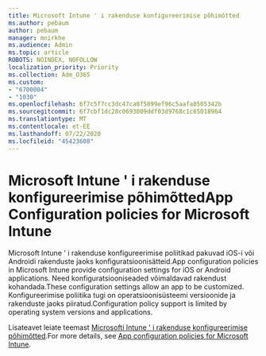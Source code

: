 ```yaml
---
title: Microsoft Intune ' i rakenduse konfigureerimise põhimõtted
ms.author: pebaum
author: pebaum
manager: mnirkhe
ms.audience: Admin
ms.topic: article
ROBOTS: NOINDEX, NOFOLLOW
localization_priority: Priority
ms.collection: Adm_O365
ms.custom:
- "6700004"
- "1030"
ms.openlocfilehash: 6f7c5f7cc3dc47ca8f5899ef96c5aafa8505342b
ms.sourcegitcommit: 6f7cbf1dc28c0693009ddf03d9768c1c65018964
ms.translationtype: MT
ms.contentlocale: et-EE
ms.lasthandoff: 07/22/2020
ms.locfileid: "45423608"
---
```

# <a name="app-configuration-policies-for-microsoft-intune"></a><span data-ttu-id="b0b40-102">Microsoft Intune ' i rakenduse konfigureerimise põhimõtted</span><span class="sxs-lookup"><span data-stu-id="b0b40-102">App Configuration policies for Microsoft Intune</span></span>

<span data-ttu-id="b0b40-103">Microsoft Intune ' i rakenduse konfigureerimise poliitikad pakuvad iOS-i või Androidi rakenduste jaoks konfiguratsioonisätteid.</span><span class="sxs-lookup"><span data-stu-id="b0b40-103">App configuration policies in Microsoft Intune provide configuration settings for iOS or Android applications.</span></span> <span data-ttu-id="b0b40-104">Need konfiguratsiooniseaded võimaldavad rakendust kohandada.</span><span class="sxs-lookup"><span data-stu-id="b0b40-104">These configuration settings allow an app to be customized.</span></span> <span data-ttu-id="b0b40-105">Konfigureerimise poliitika tugi on operatsioonisüsteemi versioonide ja rakenduste jaoks piiratud.</span><span class="sxs-lookup"><span data-stu-id="b0b40-105">Configuration policy support is limited by operating system versions and applications.</span></span>

<span data-ttu-id="b0b40-106">Lisateavet leiate teemast [Microsofti Intune ' i rakenduse konfigureerimise põhimõtted](https://docs.microsoft.com/intune/app-configuration-policies-overview).</span><span class="sxs-lookup"><span data-stu-id="b0b40-106">For more details, see [App configuration policies for Microsoft Intune](https://docs.microsoft.com/intune/app-configuration-policies-overview).</span></span>